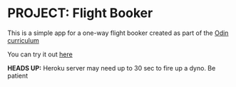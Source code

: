# PROJECT: Flight Booker

This is a simple app for a one-way flight booker created as part of the [Odin curriculum](https://www.theodinproject.com/lessons/ruby-on-rails-flight-booker)

You can try it out [here](https://limitless-fjord-31850.herokuapp.com/)

**HEADS UP:** Heroku server may need up to 30 sec to fire up a dyno. Be patient
